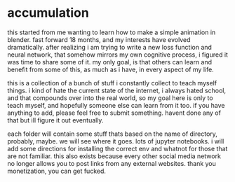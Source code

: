 # accumulation

this started from me wanting to learn how to make a simple animation in blender. fast forward 18 months, and my interests have evolved dramatically. after realizing i am trying to write a new loss function and neural network, that somehow mirrors my own cognitive process, i figured it was time to share some of it.  my only goal, is that others can learn and benefit from some of this, as much as i have, in every aspect of my life.    


this is a collection of a bunch of stuff i constantly collect to teach myself things.  i kind of hate the current state of the internet, i always hated school, and that compounds over into the real world, so my goal here is only to teach myself, and hopefully someone else can learn from it too.  if you have anything to add, please feel free to submit something.  havent done any of that but ill figure it out eventually.  


each folder will contain some stuff thats based on the name of directory, probably, maybe. we will see where it goes. lots of jupyter notebooks. i will add some directions for installing the correct env and whatnot for those that are not familiar.  this also exists because every other social media network no longer allows you to post links from any external websites.  thank you monetization, you can get fucked.  



